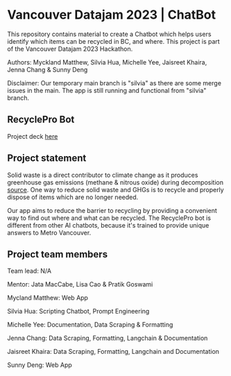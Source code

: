 # Vancouver Datajam 2023 | ChatBot

This repository contains material to create a Chatbot which helps users identify which items can be recycled in BC, and where. This project is part of the Vancouver Datajam 2023 Hackathon.

Authors: Myckland Matthew, Silvia Hua, Michelle Yee, Jaisreet Khaira, Jenna Chang & Sunny Deng

Disclaimer: Our temporary main branch is "silvia" as there are some merge issues in the main. The app is still running and functional from "silvia" branch.

## RecyclePro Bot

Project deck [here](https://docs.google.com/presentation/d/1SA-pIgg-JdwXyOeLbZ22-p5_kd08YibnQdebD5gHjyU/edit#slide=id.gd9c453428_0_16)

## Project statement

Solid waste is a direct contributor to climate change as it produces greenhouse gas emissions (methane & nitrous oxide) during decomposition [source](https://portal.ct.gov/DEEP/Reduce-Reuse-Recycle/Climate-Change/Climate-Change-and-Waste#:~:text=Our%20Wasteful%20Impact%20on%20Climate%20Change&text=Solid%20waste%20contributes%20directly%20to,our%20solid%20waste%20combustion%20facilities.). 
One way to reduce solid waste and GHGs is to recycle and properly dispose of items which are no longer needed.

Our app aims to reduce the barrier to recycling by providing a convenient way to find out where and what can be recycled. The RecyclePro bot is different from other AI chatbots, because it's trained to provide unique answers to Metro Vancouver.


## Project team members

Team lead: N/A

Mentor: Jata MacCabe, Lisa Cao & Pratik Goswami

Mycland Matthew: Web App

Silvia Hua: Scripting Chatbot, Prompt Engineering

Michelle Yee: Documentation, Data Scraping & Formatting

Jenna Chang: Data Scraping, Formatting, Langchain & Documentation

Jaisreet Khaira: Data Scraping, Formatting, Langchain and Documentation

Sunny Deng: Web App

